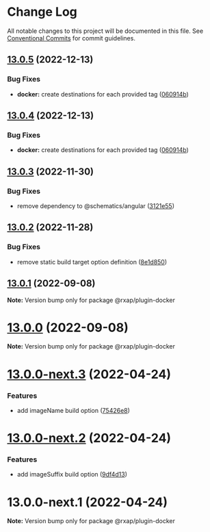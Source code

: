# Change Log

All notable changes to this project will be documented in this file.
See [Conventional Commits](https://conventionalcommits.org) for commit guidelines.

## [13.0.5](https://gitlab.com/rxap/schematics/compare/@rxap/plugin-docker@13.0.3...@rxap/plugin-docker@13.0.5) (2022-12-13)


### Bug Fixes

* **docker:** create destinations for each provided tag ([060914b](https://gitlab.com/rxap/schematics/commit/060914be099043801f7c7c1b8a238eca08df4944))





## [13.0.4](https://gitlab.com/rxap/schematics/compare/@rxap/plugin-docker@13.0.3...@rxap/plugin-docker@13.0.4) (2022-12-13)


### Bug Fixes

* **docker:** create destinations for each provided tag ([060914b](https://gitlab.com/rxap/schematics/commit/060914be099043801f7c7c1b8a238eca08df4944))





## [13.0.3](https://gitlab.com/rxap/schematics/compare/@rxap/plugin-docker@13.0.2...@rxap/plugin-docker@13.0.3) (2022-11-30)


### Bug Fixes

* remove dependency to @schematics/angular ([3121e55](https://gitlab.com/rxap/schematics/commit/3121e55e476b37c37a190e08ade7c1a35b88464c))





## [13.0.2](https://gitlab.com/rxap/schematics/compare/@rxap/plugin-docker@13.0.1...@rxap/plugin-docker@13.0.2) (2022-11-28)


### Bug Fixes

* remove static build target option definition ([8e1d850](https://gitlab.com/rxap/schematics/commit/8e1d8508044ac8ad2edeb6b5b6797ebf313b77ce))





## [13.0.1](https://gitlab.com/rxap/schematics/compare/@rxap/plugin-docker@13.0.0...@rxap/plugin-docker@13.0.1) (2022-09-08)

**Note:** Version bump only for package @rxap/plugin-docker





# [13.0.0](https://gitlab.com/rxap/schematics/compare/@rxap/plugin-docker@13.0.0-next.3...@rxap/plugin-docker@13.0.0) (2022-09-08)

**Note:** Version bump only for package @rxap/plugin-docker





# [13.0.0-next.3](https://gitlab.com/rxap/schematics/compare/@rxap/plugin-docker@13.0.0-next.2...@rxap/plugin-docker@13.0.0-next.3) (2022-04-24)


### Features

* add imageName build option ([75426e8](https://gitlab.com/rxap/schematics/commit/75426e838db8a38045ebc320641b5e0230e0984a))





# [13.0.0-next.2](https://gitlab.com/rxap/schematics/compare/@rxap/plugin-docker@13.0.0-next.1...@rxap/plugin-docker@13.0.0-next.2) (2022-04-24)


### Features

* add imageSuffix build option ([9df4d13](https://gitlab.com/rxap/schematics/commit/9df4d13856d42bf097e9439ec2ca316915f594a6))





# 13.0.0-next.1 (2022-04-24)

**Note:** Version bump only for package @rxap/plugin-docker
